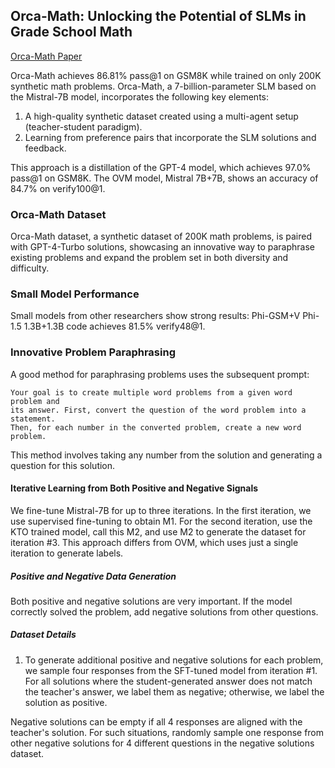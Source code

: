 ## Orca-Math: Unlocking the Potential of SLMs in Grade School Math

[Orca-Math Paper](https://arxiv.org/abs/2402.14830)

Orca-Math achieves 86.81% pass@1 on GSM8K while trained on only 200K synthetic math problems. Orca-Math, a 7-billion-parameter SLM based on the Mistral-7B model, incorporates the following key elements:

1. A high-quality synthetic dataset created using a multi-agent setup (teacher-student paradigm).
2. Learning from preference pairs that incorporate the SLM solutions and feedback.

This approach is a distillation of the GPT-4 model, which achieves 97.0% pass@1 on GSM8K. The OVM model, Mistral 7B+7B, shows an accuracy of 84.7% on verify100@1.

### Orca-Math Dataset

Orca-Math dataset, a synthetic dataset of 200K math problems, is paired with GPT-4-Turbo solutions, showcasing an innovative way to paraphrase existing problems and expand the problem set in both diversity and difficulty.

### Small Model Performance

Small models from other researchers show strong results: Phi-GSM+V Phi-1.5 1.3B+1.3B code achieves 81.5% verify48@1.

### Innovative Problem Paraphrasing

A good method for paraphrasing problems uses the subsequent prompt:

```
Your goal is to create multiple word problems from a given word problem and
its answer. First, convert the question of the word problem into a statement.
Then, for each number in the converted problem, create a new word problem.
```

This method involves taking any number from the solution and generating a question for this solution.

#### Iterative Learning from Both Positive and Negative Signals

We fine-tune Mistral-7B for up to three iterations. In the first iteration, we use supervised fine-tuning to obtain M1. For the second iteration, use the KTO trained model, call this M2, and use M2 to generate the dataset for iteration #3. This approach differs from OVM, which uses just a single iteration to generate labels.

##### Positive and Negative Data Generation

Both positive and negative solutions are very important. If the model correctly solved the problem, add negative solutions from other questions.

##### Dataset Details

1. To generate additional positive and negative solutions for each problem, we sample four responses from the SFT-tuned model from iteration #1. For all solutions where the student-generated answer does not match the teacher's answer, we label them as negative; otherwise, we label the solution as positive.

Negative solutions can be empty if all 4 responses are aligned with the teacher's solution. For such situations, randomly sample one response from other negative solutions for 4 different questions in the negative solutions dataset.
